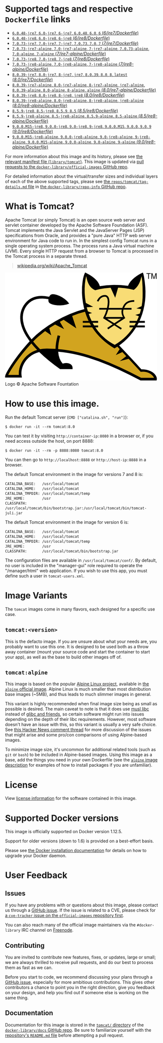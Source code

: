 # Supported tags and respective `Dockerfile` links

-	[`6.0.48-jre7`, `6.0-jre7`, `6-jre7`, `6.0.48`, `6.0`, `6` (*6/jre7/Dockerfile*)](https://github.com/docker-library/tomcat/blob/9ef39e44020d9ac03c8c15bae5e5b0ba96faa128/6/jre7/Dockerfile)
-	[`6.0.48-jre8`, `6.0-jre8`, `6-jre8` (*6/jre8/Dockerfile*)](https://github.com/docker-library/tomcat/blob/9ef39e44020d9ac03c8c15bae5e5b0ba96faa128/6/jre8/Dockerfile)
-	[`7.0.73-jre7`, `7.0-jre7`, `7-jre7`, `7.0.73`, `7.0`, `7` (*7/jre7/Dockerfile*)](https://github.com/docker-library/tomcat/blob/9ef39e44020d9ac03c8c15bae5e5b0ba96faa128/7/jre7/Dockerfile)
-	[`7.0.73-jre7-alpine`, `7.0-jre7-alpine`, `7-jre7-alpine`, `7.0.73-alpine`, `7.0-alpine`, `7-alpine` (*7/jre7-alpine/Dockerfile*)](https://github.com/docker-library/tomcat/blob/1651e929e7d4c9785b602cb93cdd2503573c3834/7/jre7-alpine/Dockerfile)
-	[`7.0.73-jre8`, `7.0-jre8`, `7-jre8` (*7/jre8/Dockerfile*)](https://github.com/docker-library/tomcat/blob/9ef39e44020d9ac03c8c15bae5e5b0ba96faa128/7/jre8/Dockerfile)
-	[`7.0.73-jre8-alpine`, `7.0-jre8-alpine`, `7-jre8-alpine` (*7/jre8-alpine/Dockerfile*)](https://github.com/docker-library/tomcat/blob/1651e929e7d4c9785b602cb93cdd2503573c3834/7/jre8-alpine/Dockerfile)
-	[`8.0.39-jre7`, `8.0-jre7`, `8-jre7`, `jre7`, `8.0.39`, `8.0`, `8`, `latest` (*8.0/jre7/Dockerfile*)](https://github.com/docker-library/tomcat/blob/9ef39e44020d9ac03c8c15bae5e5b0ba96faa128/8.0/jre7/Dockerfile)
-	[`8.0.39-jre7-alpine`, `8.0-jre7-alpine`, `8-jre7-alpine`, `jre7-alpine`, `8.0.39-alpine`, `8.0-alpine`, `8-alpine`, `alpine` (*8.0/jre7-alpine/Dockerfile*)](https://github.com/docker-library/tomcat/blob/3c72bd6721ab6645badc72c164cbe6f3a8970bdb/8.0/jre7-alpine/Dockerfile)
-	[`8.0.39-jre8`, `8.0-jre8`, `8-jre8`, `jre8` (*8.0/jre8/Dockerfile*)](https://github.com/docker-library/tomcat/blob/9ef39e44020d9ac03c8c15bae5e5b0ba96faa128/8.0/jre8/Dockerfile)
-	[`8.0.39-jre8-alpine`, `8.0-jre8-alpine`, `8-jre8-alpine`, `jre8-alpine` (*8.0/jre8-alpine/Dockerfile*)](https://github.com/docker-library/tomcat/blob/3c72bd6721ab6645badc72c164cbe6f3a8970bdb/8.0/jre8-alpine/Dockerfile)
-	[`8.5.9-jre8`, `8.5-jre8`, `8.5.9`, `8.5` (*8.5/jre8/Dockerfile*)](https://github.com/docker-library/tomcat/blob/9c280294942795515740cb6d78b1d51d95b31928/8.5/jre8/Dockerfile)
-	[`8.5.9-jre8-alpine`, `8.5-jre8-alpine`, `8.5.9-alpine`, `8.5-alpine` (*8.5/jre8-alpine/Dockerfile*)](https://github.com/docker-library/tomcat/blob/9c280294942795515740cb6d78b1d51d95b31928/8.5/jre8-alpine/Dockerfile)
-	[`9.0.0.M15-jre8`, `9.0.0-jre8`, `9.0-jre8`, `9-jre8`, `9.0.0.M15`, `9.0.0`, `9.0`, `9` (*9.0/jre8/Dockerfile*)](https://github.com/docker-library/tomcat/blob/9fcf1c13eb901de73aa3abdfc36d1989a1154365/9.0/jre8/Dockerfile)
-	[`9.0.0.M15-jre8-alpine`, `9.0.0-jre8-alpine`, `9.0-jre8-alpine`, `9-jre8-alpine`, `9.0.0.M15-alpine`, `9.0.0-alpine`, `9.0-alpine`, `9-alpine` (*9.0/jre8-alpine/Dockerfile*)](https://github.com/docker-library/tomcat/blob/9fcf1c13eb901de73aa3abdfc36d1989a1154365/9.0/jre8-alpine/Dockerfile)

For more information about this image and its history, please see [the relevant manifest file (`library/tomcat`)](https://github.com/docker-library/official-images/blob/master/library/tomcat). This image is updated via [pull requests to the `docker-library/official-images` GitHub repo](https://github.com/docker-library/official-images/pulls?q=label%3Alibrary%2Ftomcat).

For detailed information about the virtual/transfer sizes and individual layers of each of the above supported tags, please see [the `repos/tomcat/tag-details.md` file](https://github.com/docker-library/repo-info/blob/master/repos/tomcat/tag-details.md) in [the `docker-library/repo-info` GitHub repo](https://github.com/docker-library/repo-info).

# What is Tomcat?

Apache Tomcat (or simply Tomcat) is an open source web server and servlet container developed by the Apache Software Foundation (ASF). Tomcat implements the Java Servlet and the JavaServer Pages (JSP) specifications from Oracle, and provides a "pure Java" HTTP web server environment for Java code to run in. In the simplest config Tomcat runs in a single operating system process. The process runs a Java virtual machine (JVM). Every single HTTP request from a browser to Tomcat is processed in the Tomcat process in a separate thread.

> [wikipedia.org/wiki/Apache_Tomcat](https://en.wikipedia.org/wiki/Apache_Tomcat)

![logo](https://raw.githubusercontent.com/docker-library/docs/8e31eb93a02d504d0cfe1da435aa31b377fc627d/tomcat/logo.png)Logo &copy; Apache Software Fountation

# How to use this image.

Run the default Tomcat server (`CMD ["catalina.sh", "run"]`):

```console
$ docker run -it --rm tomcat:8.0
```

You can test it by visiting `http://container-ip:8080` in a browser or, if you need access outside the host, on port 8888:

```console
$ docker run -it --rm -p 8888:8080 tomcat:8.0
```

You can then go to `http://localhost:8888` or `http://host-ip:8888` in a browser.

The default Tomcat environment in the image for versions 7 and 8 is:

	CATALINA_BASE:   /usr/local/tomcat
	CATALINA_HOME:   /usr/local/tomcat
	CATALINA_TMPDIR: /usr/local/tomcat/temp
	JRE_HOME:        /usr
	CLASSPATH:       /usr/local/tomcat/bin/bootstrap.jar:/usr/local/tomcat/bin/tomcat-juli.jar

The default Tomcat environment in the image for version 6 is:

	CATALINA_BASE:   /usr/local/tomcat
	CATALINA_HOME:   /usr/local/tomcat
	CATALINA_TMPDIR: /usr/local/tomcat/temp
	JRE_HOME:        /usr
	CLASSPATH:       /usr/local/tomcat/bin/bootstrap.jar

The configuration files are available in `/usr/local/tomcat/conf/`. By default, no user is included in the "manager-gui" role required to operate the "/manager/html" web application. If you wish to use this app, you must define such a user in `tomcat-users.xml`.

# Image Variants

The `tomcat` images come in many flavors, each designed for a specific use case.

## `tomcat:<version>`

This is the defacto image. If you are unsure about what your needs are, you probably want to use this one. It is designed to be used both as a throw away container (mount your source code and start the container to start your app), as well as the base to build other images off of.

## `tomcat:alpine`

This image is based on the popular [Alpine Linux project](http://alpinelinux.org), available in [the `alpine` official image](https://hub.docker.com/_/alpine). Alpine Linux is much smaller than most distribution base images (~5MB), and thus leads to much slimmer images in general.

This variant is highly recommended when final image size being as small as possible is desired. The main caveat to note is that it does use [musl libc](http://www.musl-libc.org) instead of [glibc and friends](http://www.etalabs.net/compare_libcs.html), so certain software might run into issues depending on the depth of their libc requirements. However, most software doesn't have an issue with this, so this variant is usually a very safe choice. See [this Hacker News comment thread](https://news.ycombinator.com/item?id=10782897) for more discussion of the issues that might arise and some pro/con comparisons of using Alpine-based images.

To minimize image size, it's uncommon for additional related tools (such as `git` or `bash`) to be included in Alpine-based images. Using this image as a base, add the things you need in your own Dockerfile (see the [`alpine` image description](https://hub.docker.com/_/alpine/) for examples of how to install packages if you are unfamiliar).

# License

View [license information](https://www.apache.org/licenses/LICENSE-2.0) for the software contained in this image.

# Supported Docker versions

This image is officially supported on Docker version 1.12.5.

Support for older versions (down to 1.6) is provided on a best-effort basis.

Please see [the Docker installation documentation](https://docs.docker.com/installation/) for details on how to upgrade your Docker daemon.

# User Feedback

## Issues

If you have any problems with or questions about this image, please contact us through a [GitHub issue](https://github.com/docker-library/tomcat/issues). If the issue is related to a CVE, please check for [a `cve-tracker` issue on the `official-images` repository first](https://github.com/docker-library/official-images/issues?q=label%3Acve-tracker).

You can also reach many of the official image maintainers via the `#docker-library` IRC channel on [Freenode](https://freenode.net).

## Contributing

You are invited to contribute new features, fixes, or updates, large or small; we are always thrilled to receive pull requests, and do our best to process them as fast as we can.

Before you start to code, we recommend discussing your plans through a [GitHub issue](https://github.com/docker-library/tomcat/issues), especially for more ambitious contributions. This gives other contributors a chance to point you in the right direction, give you feedback on your design, and help you find out if someone else is working on the same thing.

## Documentation

Documentation for this image is stored in the [`tomcat/` directory](https://github.com/docker-library/docs/tree/master/tomcat) of the [`docker-library/docs` GitHub repo](https://github.com/docker-library/docs). Be sure to familiarize yourself with the [repository's `README.md` file](https://github.com/docker-library/docs/blob/master/README.md) before attempting a pull request.
